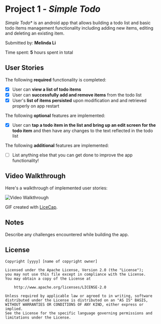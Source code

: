 # Project 1 - *Simple Todo*

*Simple Todo** is an android app that allows building a todo list and basic todo items management functionality including adding new items, editing and deleting an existing item.

Submitted by: **Melinda Li**

Time spent: **5** hours spent in total

## User Stories

The following **required** functionality is completed:

* [x] User can **view a list of todo items**
* [x] User can **successfully add and remove items** from the todo list
* [x] User's **list of items persisted** upon modification and and retrieved properly on app restart

The following **optional** features are implemented:

* [x] User can **tap a todo item in the list and bring up an edit screen for the todo item** and then have any changes to the text reflected in the todo list

The following **additional** features are implemented:

* [ ] List anything else that you can get done to improve the app functionality!

## Video Walkthrough

Here's a walkthrough of implemented user stories:

<img src='http://i.imgur.com/link/to/your/gif/file.gif' title='Video Walkthrough' width='' alt='Video Walkthrough' />

GIF created with [LiceCap](http://www.cockos.com/licecap/).

## Notes

Describe any challenges encountered while building the app.

## License

    Copyright [yyyy] [name of copyright owner]

    Licensed under the Apache License, Version 2.0 (the "License");
    you may not use this file except in compliance with the License.
    You may obtain a copy of the License at

        http://www.apache.org/licenses/LICENSE-2.0

    Unless required by applicable law or agreed to in writing, software
    distributed under the License is distributed on an "AS IS" BASIS,
    WITHOUT WARRANTIES OR CONDITIONS OF ANY KIND, either express or implied.
    See the License for the specific language governing permissions and
    limitations under the License.
